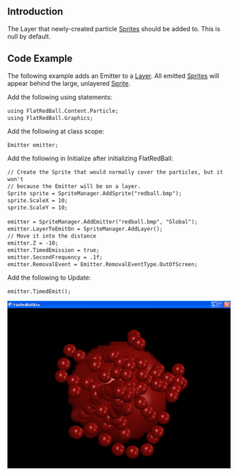 ## Introduction

The Layer that newly-created particle [Sprites](/frb/docs/index.php?title=FlatRedBall.Sprite.md "FlatRedBall.Sprite") should be added to. This is null by default.

## Code Example

The following example adds an Emitter to a [Layer](/frb/docs/index.php?title=FlatRedBall.Graphics.Layer.md "FlatRedBall.Graphics.Layer"). All emitted [Sprites](/frb/docs/index.php?title=FlatRedBall.Sprite.md "FlatRedBall.Sprite") will appear behind the large, unlayered [Sprite](/frb/docs/index.php?title=FlatRedBall.Sprite.md "FlatRedBall.Sprite").

Add the following using statements:

    using FlatRedBall.Content.Particle;
    using FlatRedBall.Graphics;

Add the following at class scope:

    Emitter emitter;

Add the following in Initialize after initializing FlatRedBall:

    // Create the Sprite that would normally cover the particles, but it won't
    // because the Emitter will be on a layer.
    Sprite sprite = SpriteManager.AddSprite("redball.bmp");
    sprite.ScaleX = 10;
    sprite.ScaleY = 10;

    emitter = SpriteManager.AddEmitter("redball.bmp", "Global");
    emitter.LayerToEmitOn = SpriteManager.AddLayer();
    // Move it into the distance
    emitter.Z = -10;
    emitter.TimedEmission = true;
    emitter.SecondFrequency = .1f;
    emitter.RemovalEvent = Emitter.RemovalEventType.OutOfScreen;

Add the following to Update:

    emitter.TimedEmit();

![EmitterOnLayer.png](/media/migrated_media-EmitterOnLayer.png)
